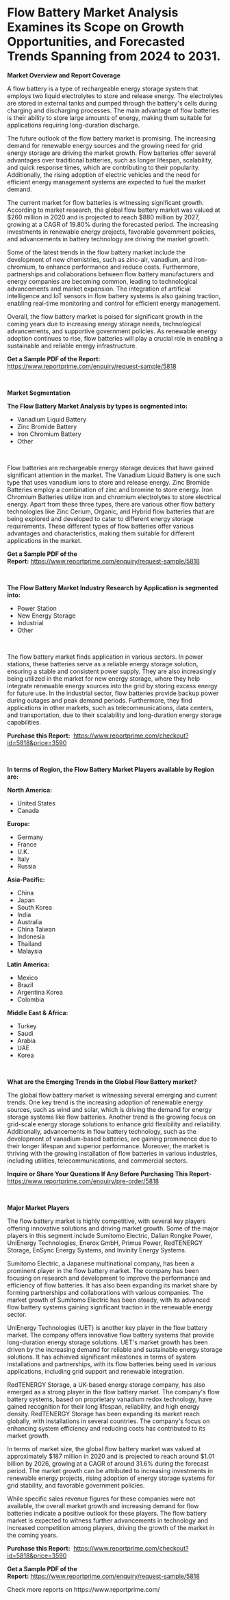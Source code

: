<p><h1>Flow Battery Market Analysis Examines its Scope on Growth Opportunities, and Forecasted Trends Spanning from 2024 to 2031.</h1></p><p><strong>Market Overview and Report Coverage</strong></p>
<p><p>A flow battery is a type of rechargeable energy storage system that employs two liquid electrolytes to store and release energy. The electrolytes are stored in external tanks and pumped through the battery's cells during charging and discharging processes. The main advantage of flow batteries is their ability to store large amounts of energy, making them suitable for applications requiring long-duration discharge.</p><p>The future outlook of the flow battery market is promising. The increasing demand for renewable energy sources and the growing need for grid energy storage are driving the market growth. Flow batteries offer several advantages over traditional batteries, such as longer lifespan, scalability, and quick response times, which are contributing to their popularity. Additionally, the rising adoption of electric vehicles and the need for efficient energy management systems are expected to fuel the market demand.</p><p>The current market for flow batteries is witnessing significant growth. According to market research, the global flow battery market was valued at $260 million in 2020 and is projected to reach $880 million by 2027, growing at a CAGR of 19.80% during the forecasted period. The increasing investments in renewable energy projects, favorable government policies, and advancements in battery technology are driving the market growth.</p><p>Some of the latest trends in the flow battery market include the development of new chemistries, such as zinc-air, vanadium, and iron-chromium, to enhance performance and reduce costs. Furthermore, partnerships and collaborations between flow battery manufacturers and energy companies are becoming common, leading to technological advancements and market expansion. The integration of artificial intelligence and IoT sensors in flow battery systems is also gaining traction, enabling real-time monitoring and control for efficient energy management.</p><p>Overall, the flow battery market is poised for significant growth in the coming years due to increasing energy storage needs, technological advancements, and supportive government policies. As renewable energy adoption continues to rise, flow batteries will play a crucial role in enabling a sustainable and reliable energy infrastructure.</p></p>
<p><strong>Get a Sample PDF of the Report:</strong> <a href="https://www.reportprime.com/enquiry/request-sample/5818">https://www.reportprime.com/enquiry/request-sample/5818</a></p>
<p>&nbsp;</p>
<p><strong>Market Segmentation</strong></p>
<p><strong>The Flow Battery Market Analysis by types is segmented into:</strong></p>
<p><ul><li>Vanadium Liquid Battery</li><li>Zinc Bromide Battery</li><li>Iron Chromium Battery</li><li>Other</li></ul></p>
<p>&nbsp;</p>
<p><p>Flow batteries are rechargeable energy storage devices that have gained significant attention in the market. The Vanadium Liquid Battery is one such type that uses vanadium ions to store and release energy. Zinc Bromide Batteries employ a combination of zinc and bromine to store energy. Iron Chromium Batteries utilize iron and chromium electrolytes to store electrical energy. Apart from these three types, there are various other flow battery technologies like Zinc Cerium, Organic, and Hybrid flow batteries that are being explored and developed to cater to different energy storage requirements. These different types of flow batteries offer various advantages and characteristics, making them suitable for different applications in the market.</p></p>
<p><strong>Get a Sample PDF of the Report:</strong>&nbsp;<a href="https://www.reportprime.com/enquiry/request-sample/5818">https://www.reportprime.com/enquiry/request-sample/5818</a></p>
<p>&nbsp;</p>
<p><strong>The Flow Battery Market Industry Research by Application is segmented into:</strong></p>
<p><ul><li>Power Station</li><li>New Energy Storage</li><li>Industrial</li><li>Other</li></ul></p>
<p>&nbsp;</p>
<p><p>The flow battery market finds application in various sectors. In power stations, these batteries serve as a reliable energy storage solution, ensuring a stable and consistent power supply. They are also increasingly being utilized in the market for new energy storage, where they help integrate renewable energy sources into the grid by storing excess energy for future use. In the industrial sector, flow batteries provide backup power during outages and peak demand periods. Furthermore, they find applications in other markets, such as telecommunications, data centers, and transportation, due to their scalability and long-duration energy storage capabilities.</p></p>
<p><strong>Purchase this Report:</strong>&nbsp; <a href="https://www.reportprime.com/checkout?id=5818&price=3590">https://www.reportprime.com/checkout?id=5818&price=3590</a></p>
<p>&nbsp;</p>
<p><strong>In terms of Region, the Flow Battery Market Players available by Region are:</strong></p>
<p>
    <p> <strong> North America: </strong>
        <ul>
            <li>United States</li>
            <li>Canada</li>
        </ul>
        </p> 
    <p> <strong> Europe: </strong>
        <ul>
            <li>Germany</li>
            <li>France</li>
            <li>U.K.</li>
            <li>Italy</li>
            <li>Russia</li>
        </ul>
        </p> 
    <p> <strong> Asia-Pacific: </strong>
        <ul>
            <li>China</li>
            <li>Japan</li>
            <li>South Korea</li>
            <li>India</li>
            <li>Australia</li>
            <li>China Taiwan</li>
            <li>Indonesia</li>
            <li>Thailand</li>
            <li>Malaysia</li>
        </ul>
        </p> 
    <p> <strong> Latin America: </strong>
        <ul>
            <li>Mexico</li>
            <li>Brazil</li>
            <li>Argentina Korea</li>
            <li>Colombia</li>
        </ul>
        </p> 
    <p> <strong> Middle East & Africa: </strong>
        <ul>
            <li>Turkey</li>
            <li>Saudi</li>
            <li>Arabia</li>
            <li>UAE</li>
            <li>Korea</li>
        </ul>
    </p>
    </p>
<p>&nbsp;</p>
<p><strong>What are the Emerging Trends in the Global Flow Battery market?</strong></p>
<p><p>The global flow battery market is witnessing several emerging and current trends. One key trend is the increasing adoption of renewable energy sources, such as wind and solar, which is driving the demand for energy storage systems like flow batteries. Another trend is the growing focus on grid-scale energy storage solutions to enhance grid flexibility and reliability. Additionally, advancements in flow battery technology, such as the development of vanadium-based batteries, are gaining prominence due to their longer lifespan and superior performance. Moreover, the market is thriving with the growing installation of flow batteries in various industries, including utilities, telecommunications, and commercial sectors.</p></p>
<p><strong>Inquire or Share Your Questions If Any Before Purchasing This Report</strong>- <a href="https://www.reportprime.com/enquiry/pre-order/5818">https://www.reportprime.com/enquiry/pre-order/5818</a></p>
<p>&nbsp;</p>
<p><strong>Major Market Players</strong></p>
<p><p>The flow battery market is highly competitive, with several key players offering innovative solutions and driving market growth. Some of the major players in this segment include Sumitomo Electric, Dalian Rongke Power, UniEnergy Technologies, Enerox GmbH, Primus Power, RedTENERGY Storage, EnSync Energy Systems, and Invinity Energy Systems.</p><p>Sumitomo Electric, a Japanese multinational company, has been a prominent player in the flow battery market. The company has been focusing on research and development to improve the performance and efficiency of flow batteries. It has also been expanding its market share by forming partnerships and collaborations with various companies. The market growth of Sumitomo Electric has been steady, with its advanced flow battery systems gaining significant traction in the renewable energy sector.</p><p>UniEnergy Technologies (UET) is another key player in the flow battery market. The company offers innovative flow battery systems that provide long-duration energy storage solutions. UET's market growth has been driven by the increasing demand for reliable and sustainable energy storage solutions. It has achieved significant milestones in terms of system installations and partnerships, with its flow batteries being used in various applications, including grid support and renewable integration.</p><p>RedTENERGY Storage, a UK-based energy storage company, has also emerged as a strong player in the flow battery market. The company's flow battery systems, based on proprietary vanadium redox technology, have gained recognition for their long lifespan, reliability, and high energy density. RedTENERGY Storage has been expanding its market reach globally, with installations in several countries. The company's focus on enhancing system efficiency and reducing costs has contributed to its market growth.</p><p>In terms of market size, the global flow battery market was valued at approximately $187 million in 2020 and is projected to reach around $1.01 billion by 2026, growing at a CAGR of around 31.6% during the forecast period. The market growth can be attributed to increasing investments in renewable energy projects, rising adoption of energy storage systems for grid stability, and favorable government policies.</p><p>While specific sales revenue figures for these companies were not available, the overall market growth and increasing demand for flow batteries indicate a positive outlook for these players. The flow battery market is expected to witness further advancements in technology and increased competition among players, driving the growth of the market in the coming years.</p></p>
<p><strong>Purchase this Report:</strong>&nbsp;&nbsp;<a href="https://www.reportprime.com/checkout?id=5818&price=3590">https://www.reportprime.com/checkout?id=5818&price=3590</a></p>
<p></p>
<p><strong>Get a Sample PDF of the Report:</strong>&nbsp;<a href="https://www.reportprime.com/enquiry/request-sample/5818">https://www.reportprime.com/enquiry/request-sample/5818</a></p>
<p>Check more reports on https://www.reportprime.com/</p>